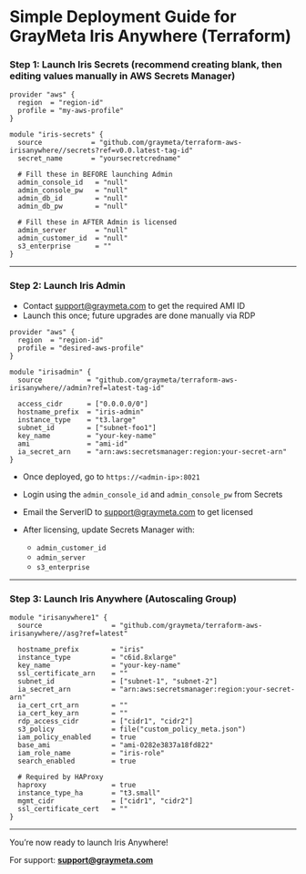 # Simple Deployment Guide for GrayMeta Iris Anywhere (Terraform)

### Step 1: Launch Iris Secrets (recommend creating blank, then editing values manually in AWS Secrets Manager)

```hcl
provider "aws" {
  region  = "region-id"
  profile = "my-aws-profile"
}

module "iris-secrets" {    
  source            = "github.com/graymeta/terraform-aws-irisanywhere//secrets?ref=v0.0.latest-tag-id"
  secret_name       = "yoursecretcredname"

  # Fill these in BEFORE launching Admin
  admin_console_id   = "null"
  admin_console_pw   = "null"
  admin_db_id        = "null"
  admin_db_pw        = "null"

  # Fill these in AFTER Admin is licensed
  admin_server       = "null"
  admin_customer_id  = "null"
  s3_enterprise      = ""
}
```

---

### Step 2: Launch Iris Admin

* Contact [support@graymeta.com](mailto:support@graymeta.com) to get the required AMI ID
* Launch this once; future upgrades are done manually via RDP

```hcl
provider "aws" {
  region  = "region-id"
  profile = "desired-aws-profile"
}

module "irisadmin" {
  source           = "github.com/graymeta/terraform-aws-irisanywhere//admin?ref=latest-tag-id"

  access_cidr      = ["0.0.0.0/0"]
  hostname_prefix  = "iris-admin"
  instance_type    = "t3.large"
  subnet_id        = ["subnet-foo1"]
  key_name         = "your-key-name"
  ami              = "ami-id"
  ia_secret_arn    = "arn:aws:secretsmanager:region:your-secret-arn"
}
```

* Once deployed, go to `https://<admin-ip>:8021`
* Login using the `admin_console_id` and `admin_console_pw` from Secrets
* Email the ServerID to [support@graymeta.com](mailto:support@graymeta.com) to get licensed
* After licensing, update Secrets Manager with:

  * `admin_customer_id`
  * `admin_server`
  * `s3_enterprise`

---

### Step 3: Launch Iris Anywhere (Autoscaling Group)

```hcl
module "irisanywhere1" {
  source                 = "github.com/graymeta/terraform-aws-irisanywhere//asg?ref=latest"

  hostname_prefix        = "iris"
  instance_type          = "c6id.8xlarge"
  key_name               = "your-key-name"
  ssl_certificate_arn    = ""
  subnet_id              = ["subnet-1", "subnet-2"]
  ia_secret_arn          = "arn:aws:secretsmanager:region:your-secret-arn"
  ia_cert_crt_arn        = ""
  ia_cert_key_arn        = ""
  rdp_access_cidr        = ["cidr1", "cidr2"]
  s3_policy              = file("custom_policy_meta.json")
  iam_policy_enabled     = true
  base_ami               = "ami-0282e3837a18fd822"
  iam_role_name          = "iris-role"
  search_enabled         = true

  # Required by HAProxy
  haproxy                = true
  instance_type_ha       = "t3.small"
  mgmt_cidr              = ["cidr1", "cidr2"]
  ssl_certificate_cert   = ""
}
```

---

You’re now ready to launch Iris Anywhere!

For support: **[support@graymeta.com](mailto:support@graymeta.com)**

